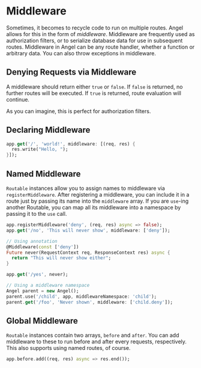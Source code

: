 # Middleware

Sometimes, it becomes to recycle code to run on multiple routes. Angel allows for this in the form of *middleware*. Middleware are frequently used as authorization filters, or to serialize database data for use in subsequent routes. Middleware in Angel can be any route handler, whether a function or arbitrary data. You can also throw exceptions in middleware.

## Denying Requests via Middleware
A middleware should return either `true` or `false`. If `false` is returned, no further routes will be executed. If `true` is returned, route evaluation will continue.

As you can imagine, this is perfect for authorization filters.

## Declaring Middleware

```dart
app.get('/', 'world!', middleware: [(req, res) {
  res.write("Hello, ");
}]);
```

## Named Middleware
`Routable` instances allow you to assign names to middleware via `registerMiddleware`. After registering a middleware, you can include it in a route just by passing its name into the `middleware` array. If you are `use`-ing another Routable, you can map all its middleware into a namespace by passing it to the `use` call.

```dart
app.registerMiddleware('deny', (req, res) async => false);
app.get('/no', 'This will never show', middleware: ['deny']);

// Using annotation
@Middleware(const ['deny'])
Future never(RequestContext req, ResponseContext res) async {
  return "This will never show either";
}

app.get('/yes', never);

// Using a middleware namespace
Angel parent = new Angel();
parent.use('/child', app, middlewareNamespace: 'child');
parent.get('/foo', 'Never shown', middleware: ['child.deny']);
```

## Global Middleware
`Routable` instances contain two arrays, `before` and `after`. You can add middleware to these to run before and after every requests, respectively. This also supports using named routes, of course.

```dart
app.before.add((req, res) async => res.end());
```